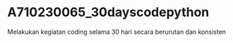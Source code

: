 # A710230065_30dayscodepython
Melakukan kegiatan coding selama 30 hari secara berurutan dan konsisten
